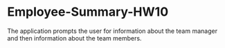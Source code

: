 # Employee-Summary-HW10
The application prompts the user for information about the team manager and then information about the team members.
